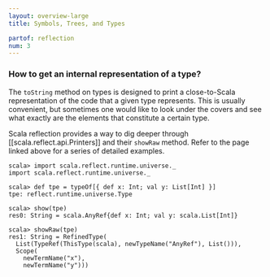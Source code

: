 ```yaml
---
layout: overview-large
title: Symbols, Trees, and Types

partof: reflection
num: 3
---
```


### How to get an internal representation of a type?

The `toString` method on types is designed to print a close-to-Scala representation
of the code that a given type represents. This is usually convenient, but sometimes
one would like to look under the covers and see what exactly are the elements that
constitute a certain type.

Scala reflection provides a way to dig deeper through [[scala.reflect.api.Printers]]
and their `showRaw` method. Refer to the page linked above for a series of detailed
examples.

	scala> import scala.reflect.runtime.universe._
	import scala.reflect.runtime.universe._

	scala> def tpe = typeOf[{ def x: Int; val y: List[Int] }]
	tpe: reflect.runtime.universe.Type

	scala> show(tpe)
	res0: String = scala.AnyRef{def x: Int; val y: scala.List[Int]}

	scala> showRaw(tpe)
	res1: String = RefinedType(
	  List(TypeRef(ThisType(scala), newTypeName("AnyRef"), List())),
	  Scope(
	    newTermName("x"),
	    newTermName("y")))
